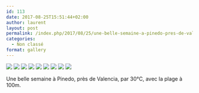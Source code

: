 ```yaml
---
id: 113
date: 2017-08-25T15:51:44+02:00
author: laurent
layout: post
permalink: /index.php/2017/08/25/une-belle-semaine-a-pinedo-pres-de-valencia-par/
categories:
  - Non classé
format: gallery
---
```

<img src="/images/2017/08/tumblr_ov902hlnpv1uuvt0bo1_1280.jpg" />
<img src="/images/2017/08/tumblr_ov902hlnpv1uuvt0bo2_1280.jpg" />
<img src="/images/2017/08/tumblr_ov902hlnpv1uuvt0bo3_1280.jpg" />
<img src="/images/2017/08/tumblr_ov902hlnpv1uuvt0bo4_1280.jpg" />
<img src="/images/2017/08/tumblr_ov902hlnpv1uuvt0bo5_1280.jpg" />
<img src="/images/2017/08/tumblr_ov902hlnpv1uuvt0bo6_1280.jpg" />
<img src="/images/2017/08/tumblr_ov902hlnpv1uuvt0bo7_1280.jpg" />
<img src="/images/2017/08/tumblr_ov902hlnpv1uuvt0bo8_1280.jpg" />
<img src="/images/2017/08/tumblr_ov902hlnpv1uuvt0bo9_1280.jpg" />

Une belle semaine à Pinedo, près de Valencia, par 30°C, avec la plage à 100m.